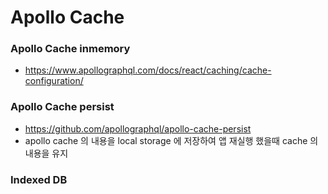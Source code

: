 # Apollo Cache

### Apollo Cache inmemory
* https://www.apollographql.com/docs/react/caching/cache-configuration/

### Apollo Cache persist
* https://github.com/apollographql/apollo-cache-persist
* apollo cache 의 내용을 local storage 에 저장하여 앱 재실행 했을때 cache 의 내용을 유지

### Indexed DB
